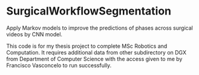 # SurgicalWorkflowSegmentation
Apply Markov models to improve the predictions of phases across surgical videos by CNN model.

This code is for my thesis project to complete MSc Robotics and Computation. It requires additional data from other subdirectory on DGX from Department of Computer Science with the access given to me by Francisco Vasconcelo to run successfully.

